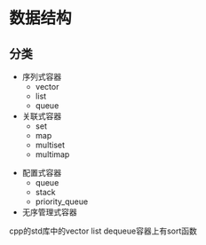 # 数据结构

## 分类
- 序列式容器
    - vector
    - list
    - queue
- 关联式容器
    - set
    - map
    - multiset
    - multimap
+ 配置式容器
    + queue
    + stack
    + priority_queue
+ 无序管理式容器

cpp的std库中的vector list dequeue容器上有sort函数
## 
